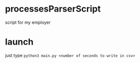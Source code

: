 # processesParserScript
script for my employer


# launch
just type `python3 main.py <number of seconds to write in csv>`
